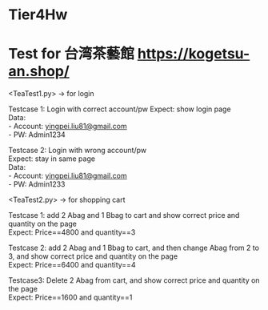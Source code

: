# Tier4Hw
# Test for 台湾茶藝館 https://kogetsu-an.shop/


<TeaTest1.py> -> for login  

Testcase 1: Login with correct account/pw
Expect: show login page    
  Data:  
      - Account: yingpei.liu81@gmail.com  
      - PW: Admin1234  
  
Testcase 2: Login with wrong account/pw  
Expect: stay in same page  
    Data:  
      - Account: yingpei.liu81@gmail.com  
      - PW: Admin1233

<TeaTest2.py> -> for shopping cart  

Testcase 1: add 2 Abag and 1 Bbag to cart and show correct price and quantity on the page  
Expect: Price==4800 and quantity==3  

Testcase 2: add 2 Abag and 1 Bbag to cart, and then change Abag from 2 to 3, and show correct price and quantity on the page  
Expect: Price==6400 and quantity==4  

Testcase3: Delete 2 Abag from cart, and show correct price and quantity on the page  
Expect: Price==1600 and quantity==1  
